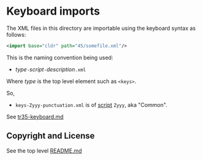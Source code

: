 # Keyboard imports

The XML files in this directory are importable using the keyboard syntax as follows:

```xml
<import base="cldr" path="45/somefile.xml"/>
```

This is the naming convention being used:

- _type_`-`_script_`-`_description_`.xml`

Where _type_ is the top level element such as `<keys>`.

So,

- `keys-Zyyy-punctuation.xml` is of [script](https://www.unicode.org/iso15924/iso15924-codes.html) `Zyyy`, aka "Common".

See [tr35-keyboard.md](../../docs/ldml/tr35-keyboards.md#Element_import)

## Copyright and License

See the top level [README.md](../../README.md#copyright--licenses)
